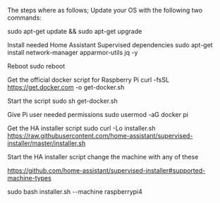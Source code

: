 The steps where as follows;
Update your OS with the following two commands:

sudo apt-get update && sudo apt-get upgrade

Install needed Home Assistant Supervised dependencies
sudo apt-get install network-manager apparmor-utils jq -y

Reboot
sudo reboot

Get the official docker script for Raspberry Pi
curl -fsSL https://get.docker.com​ -o get-docker.sh

Start the script
sudo sh get-docker.sh

Give Pi user needed permissions
sudo usermod -aG docker pi

Get the HA installer script
sudo curl -Lo installer.sh https://raw.githubusercontent.com/home-assistant/supervised-installer/master/installer.sh

Start the HA installer script change the machine with any of these

https://github.com/home-assistant/supervised-installer#supported-machine-types

sudo bash installer.sh --machine raspberrypi4
